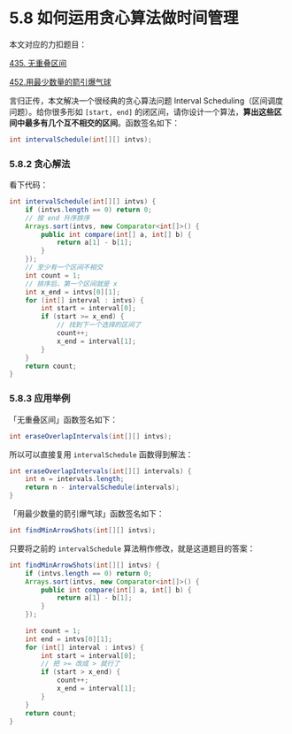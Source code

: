 # 5.8 如何运用贪心算法做时间管理

本文对应的力扣题目：

[435. 无重叠区间](https://leetcode-cn.com/problems/non-overlapping-intervals/)

[452.用最少数量的箭引爆气球](https://leetcode-cn.com/problems/minimum-number-of-arrows-to-burst-balloons)

言归正传，本文解决一个很经典的贪心算法问题 Interval Scheduling（区间调度问题）。给你很多形如 `[start, end]` 的闭区间，请你设计一个算法，**算出这些区间中最多有几个互不相交的区间**。函数签名如下：

```java
int intervalSchedule(int[][] intvs);
```

### 5.8.2 贪心解法

看下代码：

```java
int intervalSchedule(int[][] intvs) {
    if (intvs.length == 0) return 0;
    // 按 end 升序排序
    Arrays.sort(intvs, new Comparator<int[]>() {
        public int compare(int[] a, int[] b) {
            return a[1] - b[1];
        }
    });
    // 至少有一个区间不相交
    int count = 1;
    // 排序后，第一个区间就是 x
    int x_end = intvs[0][1];
    for (int[] interval : intvs) {
        int start = interval[0];
        if (start >= x_end) {
            // 找到下一个选择的区间了
            count++;
            x_end = interval[1];
        }
    }
    return count;
}
```

### 5.8.3 应用举例

「无重叠区间」函数签名如下：

```java
int eraseOverlapIntervals(int[][] intvs);
```

所以可以直接复用 `intervalSchedule` 函数得到解法：

```java
int eraseOverlapIntervals(int[][] intervals) {
    int n = intervals.length;
    return n - intervalSchedule(intervals);
}
```

「用最少数量的箭引爆气球」函数签名如下：

```java
int findMinArrowShots(int[][] intvs);
```

只要将之前的 `intervalSchedule` 算法稍作修改，就是这道题目的答案：

```java
int findMinArrowShots(int[][] intvs) {
    if (intvs.length == 0) return 0;
    Arrays.sort(intvs, new Comparator<int[]>() {
        public int compare(int[] a, int[] b) {
            return a[1] - b[1];
        }
    });
    
    int count = 1;
    int end = intvs[0][1];
    for (int[] interval : intvs) {
        int start = interval[0];
        // 把 >= 改成 > 就行了
        if (start > x_end) {
            count++;
            x_end = interval[1];
        }
    }
    return count;
}
```